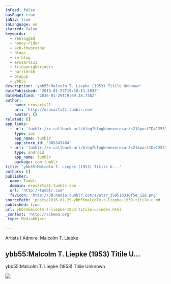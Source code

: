 ```yaml
---
inFeed: false
hasPage: true
inNav: true
inLanguage: en
starred: false
keywords:
  - reblogged
  - honey-rider
  - ach-thebrother
  - blogs
  - re-blog
  - erosarts21
  - fridaynightriders
  - harrier46
  - blepup
  - ybb55
description: 'ybb55:Malcolm T. Liepke (1953) Titile Unknown'
datePublished: '2016-01-29T19:10:11.593Z'
dateModified: '2016-01-29T19:09:38.736Z'
author:
  - name: erosarts21
    url: 'http://erosarts21.tumblr.com'
    avatar: {}
related: []
app_links:
  - url: 'tumblr://x-callback-url/blog?blogName=erosarts21&postID=125372361002'
    type: ios
    app_name: Tumblr
    app_store_id: '305343404'
  - url: 'tumblr://x-callback-url/blog?blogName=erosarts21&postID=125372361002'
    type: android
    app_name: Tumblr
    package: com.tumblr
title: 'ybb55:Malcolm T. Liepke (1953) Titile U...'
authors: []
publisher:
  name: Tumblr
  domain: erosarts21.tumblr.com
  url: 'http://tumblr.com'
  favicon: 'http://38.media.tumblr.com/avatar_35951b310f5e_128.png'
sourcePath: _posts/2016-01-29-ybb55malcolm-t-liepke-1953-titile-u.md
published: true
url: ybb55malcolm-t-liepke-1953-titile-u/index.html
_context: 'http://schema.org'
_type: MediaObject

---
```

Artists I Admire:  Malcolm T. Liepke

<article style=""><h1>ybb55:Malcolm T. Liepke (1953) Titile U...</h1><p>ybb55:Malcolm T. Liepke (1953) Titile Unknown</p><img src="https://s3-us-west-2.amazonaws.com/the-grid-img/p/82e1d6a4781f6722e0dc5abfce527f886188ac54.jpg" /></article>